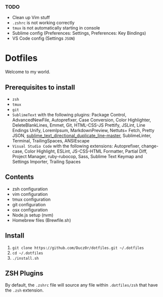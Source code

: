 ### TODO

* Clean up Vim stuff
* `.zshrc` is not working correctly
* `tmux` is not automatically starting in console
* Sublime config (Preferences: Settings, Preferences: Key Bindings)
* VS Code config (Settings `JSON`)

# Dotfiles

Welcome to my world.

## Prerequisites to install

* `zsh`
* `tmux`
* `git`
* `SublimeText` with the following plugins: Package Control, AdvancedNewFile, Autoprefixer, Case Conversion, Color Highlighter, DeleteBlankLines, Emmet, Git, HTML-CSS-JS Prettify, JSLint, Line Endings Unify, LoremIpsum, MarkdownPreview, Nettuts+ Fetch, Pretty JSON, [sublime_text_directional_duplicate_line-master](https://github.com/malvim/sublime_text_directional_duplicate_line), SublimeLinter, Terminal, TrailingSpaces, ANSIEscape
* `Visual Studio Code` with the following extensions: Autoprefixer, change-case, Color Highlight, ESLint, JS-CSS-HTML Formatter, Partial Diff, Project Manager, ruby-rubocop, Sass, Sublime Text Keymap and Settings Importer, Trailing Spaces

## Contents

+ zsh configuration
+ vim configuration
+ tmux configuration
+ git configuration
+ osx configuration
+ Node.js setup (nvm)
+ Homebrew files (Brewfile.sh)

## Install

1. `git clone https://github.com/Ducz0r/dotfiles.git ~/.dotfiles`
1. `cd ~/.dotfiles`
1. `./install.sh`

## ZSH Plugins

By default, the `.zshrc` file will source any file within `.dotfiles/zsh` that have the `.zsh` extension.
